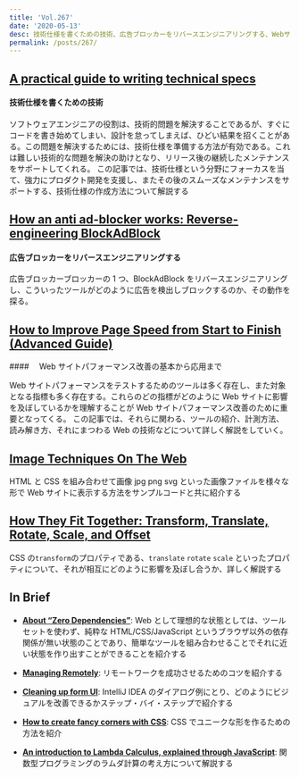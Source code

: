 ```yaml
---
title: 'Vol.267'
date: '2020-05-13'
desc: 技術仕様を書くための技術、広告ブロッカーをリバースエンジニアリングする、Webサイトパフォーマンス改善の基本から応用まで、ほか計10リンク
permalink: /posts/267/
---
```


## [A practical guide to writing technical specs](https://stackoverflow.blog/2020/04/06/a-practical-guide-to-writing-technical-specs/)

#### 技術仕様を書くための技術

ソフトウェアエンジニアの役割は、技術的問題を解決することであるが、すぐにコードを書き始めてしまい、設計を怠ってしまえば、ひどい結果を招くことがある。この問題を解決するためには、技術仕様を準備する方法が有効である。これは難しい技術的な問題を解決の助けとなり、リリース後の継続したメンテナンスをサポートしてくれる。
この記事では、技術仕様という分野にフォーカスを当て、強力にプロダクト開発を支援し、またその後のスムーズなメンテナンスをサポートする、技術仕様の作成方法について解説する

## [How an anti ad-blocker works: Reverse-engineering BlockAdBlock](https://xy2.dev/article/re-bab/)

#### 広告ブロッカーをリバースエンジニアリングする

広告ブロッカーブロッカーの 1 つ、BlockAdBlock をリバースエンジニアリングし、こういったツールがどのように広告を検出しブロックするのか、その動作を探る。

## [How to Improve Page Speed from Start to Finish (Advanced Guide)](https://ahrefs.com/blog/advanced-pagespeed-guide/)

####　 Web サイトパフォーマンス改善の基本から応用まで

Web サイトパフォーマンスをテストするためのツールは多く存在し、また対象となる指標も多く存在する。これらのどの指標がどのように Web サイトに影響を及ぼしているかを理解することが Web サイトパフォーマンス改善のために重要となってくる。
この記事では、それらに関わる、ツールの紹介、計測方法、読み解き方、それにまつわる Web の技術などについて詳しく解説をしていく。

## [Image Techniques On The Web](https://ishadeed.com/article/image-techniques/)

HTML と CSS を組み合わせて画像 jpg png svg といった画像ファイルを様々な形で Web サイトに表示する方法をサンプルコードと共に紹介する

## [How They Fit Together: Transform, Translate, Rotate, Scale, and Offset](https://danielcwilson.com/blog/2020/02/motion-path-transforms/)

CSS の`transform`のプロパティである、`translate` `rotate` `scale` といったプロパティについて、それが相互にどのように影響を及ぼし合うか、詳しく解説する

## In Brief

- **[About “Zero Dependencies”](https://medium.com/@WebReflection/about-zero-dependencies-ae7e8fb82abd)**: Web として理想的な状態としては、ツールセットを使わず、純粋な HTML/CSS/JavaScript というブラウザ以外の依存関係が無い状態のことであり、簡単なツールを組み合わせることでそれに近い状態を作り出すことができることを紹介する

- **[Managing Remotely](https://lg.substack.com/p/managing-remotely)**: リモートワークを成功させるためのコツを紹介する

- **[Cleaning up form UI](https://tonsky.me/blog/form-cleanup/)**: IntelliJ IDEA のダイアログ例にとり、どのようにビジュアルを改善できるかステップ・バイ・ステップで紹介する

- **[How to create fancy corners with CSS](https://blog.logrocket.com/how-to-create-fancy-corners-in-css/)**: CSS でユニークな形を作るための方法を紹介

- **[An introduction to Lambda Calculus, explained through JavaScript](http://willtaylor.blog/an-introduction-to-lambda-calculus-explained-through-javascript/)**: 関数型プログラミングのラムダ計算の考え方について解説する
